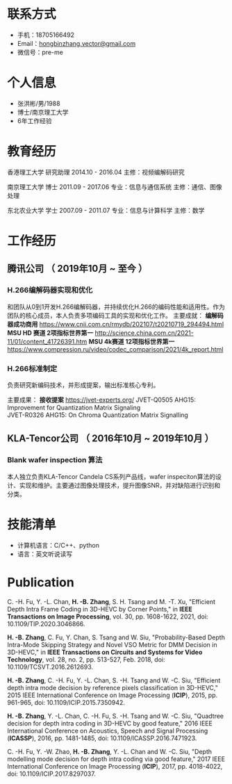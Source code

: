 

# 联系方式

- 手机：18705166492
- Email：hongbinzhang.vector@gmail.com
- 微信号：pre-me

# 个人信息

 - 张洪彬/男/1988
 - 博士/南京理工大学
 - 6年工作经验
# 教育经历
香港理工大学  研究助理  2014.10 - 2016.04 主修：视频编解码研究

南京理工大学  博士      2011.09 - 2017.06 专业：信息与通信系统   主修：通信、图像处理

东北农业大学  学士      2007.09 - 2011.07 专业：信息与计算科学   主修：数学

# 工作经历

## 腾讯公司 （ 2019年10月 ~ 至今 ）

### H.266编解码器实现和优化

和团队从0到1开发H.266编解码器，并持续优化H.266的编码性能和适用性。作为团队的核心成员，本人负责多项编码工具的实现和优化工作。
主要成就：
         **编解码器成功商用** https://www.cnii.com.cn/rmydb/202107/t20210719_294494.html
         **MSU HD 赛道 2项指标世界第一** http://science.china.com.cn/2021-11/01/content_41726391.htm
         **MSU 4k赛道 12项指标世界第一** https://www.compression.ru/video/codec_comparison/2021/4k_report.html

### H.266标准制定 

负责研究新编码技术，并形成提案，输出标准核心专利。

主要成果：
       **接收提案** https://jvet-experts.org/ 
       JVET-Q0505 AHG15: Improvement for Quantization Matrix Signaling  
       JVET-R0326 AHG15: On Chroma Quantization Matrix Signalling

  
## KLA-Tencor公司 （ 2016年10月 ~ 2019年10月 ）

### Blank wafer inspection 算法
本人独立负责KLA-Tencor Candela CS系列产品线，wafer inspeciton算法的设计、实现和维护。主要通过图像处理技术，提升图像SNR，并对缺陷进行识别和分类。
    
# 技能清单

- 计算机语言：C/C++、python
- 语言：英文听说读写
      
# Publication

C. -H. Fu, Y. -L. Chan, **H. -B. Zhang**, S. H. Tsang and M. -T. Xu, "Efficient Depth Intra Frame Coding in 3D-HEVC by Corner Points," in **IEEE Transactions on Image Processing**, vol. 30, pp. 1608-1622, 2021, doi: 10.1109/TIP.2020.3046866.

**H. -B. Zhang**, C. Fu, Y. Chan, S. Tsang and W. Siu, "Probability-Based Depth Intra-Mode Skipping Strategy and Novel VSO Metric for DMM Decision in 3D-HEVC," in **IEEE Transactions on Circuits and Systems for Video Technology**, vol. 28, no. 2, pp. 513-527, Feb. 2018, doi: 10.1109/TCSVT.2016.2612693.


**H. -B. Zhang**, C. -H. Fu, Y. -L. Chan, S. -H. Tsang and W. -C. Siu, "Efficient depth intra mode decision by reference pixels classification in 3D-HEVC," 2015 IEEE International Conference on Image Processing (**ICIP**), 2015, pp. 961-965, doi: 10.1109/ICIP.2015.7350942.

**H. -B. Zhang**, Y. -L. Chan, C. -H. Fu, S. -H. Tsang and W. -C. Siu, "Quadtree decision for depth intra coding in 3D-HEVC by good feature," 2016 IEEE International Conference on Acoustics, Speech and Signal Processing (**ICASSP**), 2016, pp. 1481-1485, doi: 10.1109/ICASSP.2016.7471923.

C. -H. Fu, Y. -W. Zhao, **H. -B. Zhang**, Y. -L. Chan and W. -C. Siu, "Depth modelling mode decision for depth intra coding via good feature," 2017 IEEE International Conference on Image Processing (**ICIP**), 2017, pp. 4018-4022, doi: 10.1109/ICIP.2017.8297037.

